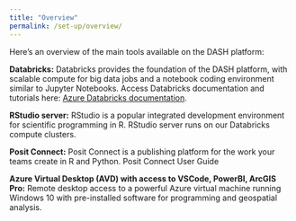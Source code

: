 ```yaml
---
title: "Overview"
permalink: /set-up/overview/
---
```


Here’s an overview of the main tools available on the DASH platform:

**Databricks:** Databricks provides the foundation of the DASH platform, with scalable compute for big data jobs and a notebook coding environment similar to Jupyter Notebooks. Access Databricks documentation and tutorials here: [Azure Databricks documentation](https://docs.databricks.com/en/index.html).

**RStudio server:** RStudio is a popular integrated development environment for scientific programming in R. RStudio server runs on our Databricks compute clusters. 

**Posit Connect:** Posit Connect is a publishing platform for the work your teams create in R and Python. Posit Connect User Guide 

**Azure Virtual Desktop (AVD) with access to VSCode, PowerBI, ArcGIS Pro:** Remote desktop access to a powerful Azure virtual machine running Windows 10 with pre-installed software for programming and geospatial analysis.